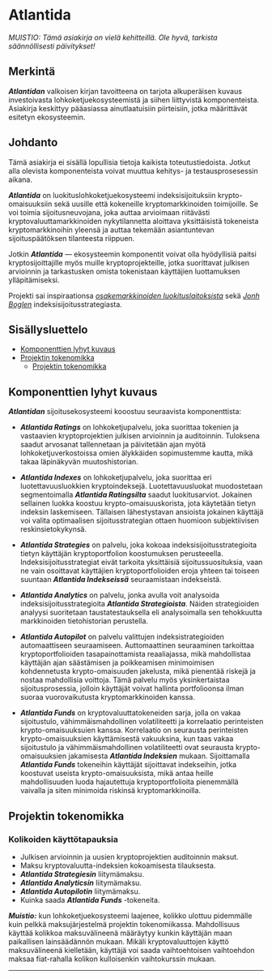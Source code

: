 # Atlantida

_MUISTIO: Tämä asiakirja on vielä kehitteillä. Ole hyvä, tarkista säännöllisesti päivitykset!_

## Merkintä

_**Atlantidan**_ valkoisen kirjan tavoitteena on tarjota alkuperäisen kuvaus investoivasta lohkoketjuekosysteemistä ja
siihen liittyvistä komponenteista. Asiakirja keskittyy pääasiassa ainutlaatuisiin piirteisiin, jotka määrittävät
esitetyn ekosysteemin.

## Johdanto

Tämä asiakirja ei sisällä lopullisia tietoja kaikista toteutustiedoista. Jotkut alla olevista komponenteista voivat muuttua
kehitys- ja testausprosesessin aikana.

_**Atlantida**_ on luokituslohkoketjuekosysteemi indeksisijoituksiin krypto-omaisuuksiin sekä uusille että
kokeneille kryptomarkkinoiden toimijoille. Se voi toimia sijoitusneuvojana, joka auttaa arvioimaan riitävästi
kryptovaluuttamarkkinoiden nykytilannetta aloittava yksittäisistä tokeneista kryptomarkkinoihin yleensä ja auttaa
tekemään asiantuntevan sijoituspäätöksen tilanteesta riippuen.

Jotkin _**Atlantida**_ — ekosysteemin komponentit voivat olla hyödyllisiä paitsi kryptosijoittajille myös
muille kryptoprojekteille, jotka suorittavat julkisen arvioinnin ja tarkastusken omista tokenistaan
käyttäjien luottamuksen ylläpitämiseksi.

Projekti sai inspiraationsa [_osakemarkkinoiden luokituslaitoksista_](https://en.wikipedia.org/wiki/Credit_rating_agency)
sekä [_Jonh Boglen_](https://fi.wikipedia.org/wiki/John_C._Bogle) indeksisijoitusstrategiasta.

## Sisällysluettelo

- [Komponenttien lyhyt kuvaus](#komponenttien-lyhyt-kuvaus)
- [Projektin tokenomikka](#projektin-tokenomikka)
  - [Projektin tokenomikka](#projektin-tokenomikka)

## Komponenttien lyhyt kuvaus

_**Atlantidan**_ sijoitusekosysteemi kooostuu seuraavista komponenttista:

- _**Atlantida Ratings**_ on lohkoketjupalvelu, joka suorittaa tokenien ja vastaavien kryptoprojektien
  julkisen arvioinnin ja auditoinnin. Tuloksena saadut arvosanat tallennetaan ja päivitetään ajan myötä
  lohkoketjuverkostoissa omien älykkäiden sopimustemme kautta, mikä takaa läpinäkyvän muutoshistorian.

- _**Atlantida Indexes**_ on lohkoketjupalvelu, joka suorittaa eri luotettavuusluokkien kryptoindeksejä. Luotettavuusluokat
  muodostetaan segmentoimalla _**Atlantida Ratingsilta**_ saadut luokitusarviot. Jokainen sellainen luokka koostuu
  krypto-omaisuuskorista, jota käytetään tietyn indeksin laskemiseen. Tällaisen lähestystavan ansioista jokainen käyttäjä
  voi valita optimaalisen sijoitusstrategian ottaen huomioon subjektiivisen reskinsietokykynsä.

- _**Atlantida Strategies**_ on palvelu, joka kokoaa indeksisijoitusstrategioita tietyn käyttäjän kryptoportfolion
  koostumuksen perusteeella. Indeksisijoitusstrategiat eivät tarkoita yksittäisiä sijoitussuosituksia, vaan ne vain osoittavat
  käyttäjien kryptoportfolioiden eroja yhteen tai toiseen suuntaan _**Atlantida Indekseissä**_ seuraamistaan indekseistä.

- _**Atlantida Analytics**_ on palvelu, jonka avulla voit analysoida indeksisijoitusstrategioita _**Atlantida Strategioista**_.
  Näiden strategioiden analyysi suoritetaan taustatestauksella eli analysoimalla sen tehokkuutta markkinoiden tietohistorian
  perustella.

- _**Atlantida Autopilot**_ on palvelu valittujen indeksistrategioiden automaattiseen seuraamiseen. Auttomaattinen
  seuraaminen tarkoittaa kryptoportfolioiden tasapainottamista reaaliajassa, mikä mahdollistaa käyttäjän ajan säästämisen
  ja poikkeamisen minimoimisen kohdennetusta krypto-omaisuuden jakelusta, mikä pienentää riskejä ja nostaa mahdollisia voittoja.
  Tämä palvelu myös yksinkertaistaa sijoitusprosessia, jolloin käyttäjät voivat hallinta portfolioonsa ilman suoraa vuorovaikutusta
  kryptomarkkinoiden kanssa.

- _**Atlantida Funds**_ on kryptovaluuttatokeneiden sarja, jolla on vakaa sijoitustulo, vähimmäismahdollinen volatiliteetti
  ja korrelaatio perinteisten krypto-omaisuuksuien kanssa. Korrelaatio on seurausta perinteisten krypto-omaisuuksien käyttämisestä
  vakuuksina, kun taas vakaa sijoitustulo ja vähimmäismahdollinen volatiliteetti ovat seurausta krypto-omaisuuksien
  jakamisesta _**Atlantida Indeksien**_ mukaan. Sijoittamalla _**Atlantida Funds**_ tokeneihin käyttäjät sijoittavat indekseihin,
  jotka koostuvat useista krypto-omaisuuksista, mikä antaa heille mahdollisuuden luoda hajautettuja kryptoportfolioita pienemmällä
  vaivalla ja siten minimoida riskinsä kryptomarkkinoilla.

## Projektin tokenomikka

### Kolikoiden käyttötapauksia

- Julkisen arvioinnin ja uusien kryptoprojektien auditoinnin maksut.
- Maksu kryptovaluutta-indeksien kokoamisesta tilauksesta.
- _**Atlantida Strategiesin**_ liitymämaksu.
- _**Atlantida Analyticsin**_ liitymämaksu.
- _**Atlantida Autopilotin**_ liitymämaksu.
- Kuinka saada _**Atlantida Funds**_ -tokeneita.

_**Muistio:**_ kun lohkoketjuekosysteemi laajenee, kolikko ulottuu pidemmälle kuin pelkkä maksujärjestelmä projektin
tokenomiikassa. Mahdollisuus käyttää kolikkoa maksuvälineenä määräytyy kunkin käyttäjän maan paikallisen lainsäädännön
mukaan. Mikäli kryptovaluuttojen käyttö maksuvälineenä kielletään, käyttäjä voi saada vaihtoehtoisen vaihtoehdon maksaa
fiat-rahalla kolikon kulloisenkin vaihtokurssin mukaan.

------
